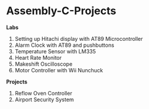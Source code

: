 # Assembly-C-Projects

**Labs**
1. Setting up Hitachi display with AT89 Microcontroller
1. Alarm Clock with AT89 and pushbuttons
1. Temperature Sensor with LM335
1. Heart Rate Monitor
1. Makeshift Oscilloscope
1. Motor Controller with Wii Nunchuck

**Projects**
1. Reflow Oven Controller
1. Airport Security System
